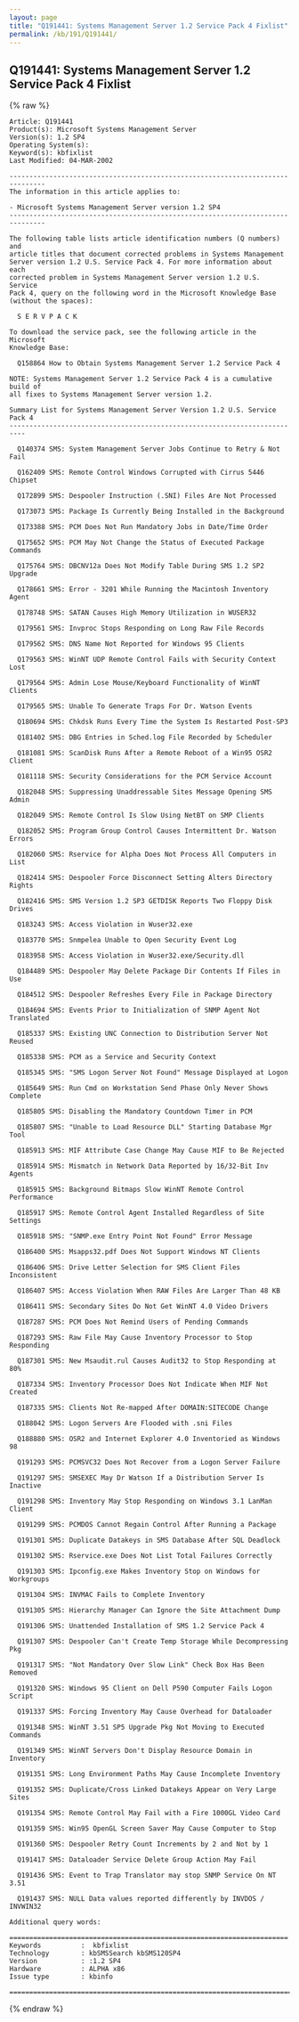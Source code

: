 ```yaml
---
layout: page
title: "Q191441: Systems Management Server 1.2 Service Pack 4 Fixlist"
permalink: /kb/191/Q191441/
---
```


## Q191441: Systems Management Server 1.2 Service Pack 4 Fixlist

{% raw %}

	Article: Q191441
	Product(s): Microsoft Systems Management Server
	Version(s): 1.2 SP4
	Operating System(s): 
	Keyword(s): kbfixlist
	Last Modified: 04-MAR-2002
	
	-------------------------------------------------------------------------------
	The information in this article applies to:
	
	- Microsoft Systems Management Server version 1.2 SP4 
	-------------------------------------------------------------------------------
	
	The following table lists article identification numbers (Q numbers) and
	article titles that document corrected problems in Systems Management
	Server version 1.2 U.S. Service Pack 4. For more information about each
	corrected problem in Systems Management Server version 1.2 U.S. Service
	Pack 4, query on the following word in the Microsoft Knowledge Base
	(without the spaces):
	
	  S E R V P A C K
	
	To download the service pack, see the following article in the Microsoft
	Knowledge Base:
	
	  Q158864 How to Obtain Systems Management Server 1.2 Service Pack 4
	
	NOTE: Systems Management Server 1.2 Service Pack 4 is a cumulative build of
	all fixes to Systems Management Server version 1.2.
	
	Summary List for Systems Management Server Version 1.2 U.S. Service Pack 4
	--------------------------------------------------------------------------
	
	  Q140374 SMS: System Management Server Jobs Continue to Retry & Not Fail
	
	  Q162409 SMS: Remote Control Windows Corrupted with Cirrus 5446 Chipset
	
	  Q172899 SMS: Despooler Instruction (.SNI) Files Are Not Processed
	
	  Q173073 SMS: Package Is Currently Being Installed in the Background
	
	  Q173388 SMS: PCM Does Not Run Mandatory Jobs in Date/Time Order
	
	  Q175652 SMS: PCM May Not Change the Status of Executed Package Commands
	
	  Q175764 SMS: DBCNV12a Does Not Modify Table During SMS 1.2 SP2 Upgrade
	
	  Q178661 SMS: Error - 3201 While Running the Macintosh Inventory Agent
	
	  Q178748 SMS: SATAN Causes High Memory Utilization in WUSER32
	
	  Q179561 SMS: Invproc Stops Responding on Long Raw File Records
	
	  Q179562 SMS: DNS Name Not Reported for Windows 95 Clients
	
	  Q179563 SMS: WinNT UDP Remote Control Fails with Security Context Lost
	
	  Q179564 SMS: Admin Lose Mouse/Keyboard Functionality of WinNT Clients
	
	  Q179565 SMS: Unable To Generate Traps For Dr. Watson Events
	
	  Q180694 SMS: Chkdsk Runs Every Time the System Is Restarted Post-SP3
	
	  Q181402 SMS: DBG Entries in Sched.log File Recorded by Scheduler
	
	  Q181081 SMS: ScanDisk Runs After a Remote Reboot of a Win95 OSR2 Client
	
	  Q181118 SMS: Security Considerations for the PCM Service Account
	
	  Q182048 SMS: Suppressing Unaddressable Sites Message Opening SMS Admin
	
	  Q182049 SMS: Remote Control Is Slow Using NetBT on SMP Clients
	
	  Q182052 SMS: Program Group Control Causes Intermittent Dr. Watson Errors
	
	  Q182060 SMS: Rservice for Alpha Does Not Process All Computers in List
	
	  Q182414 SMS: Despooler Force Disconnect Setting Alters Directory Rights
	
	  Q182416 SMS: SMS Version 1.2 SP3 GETDISK Reports Two Floppy Disk Drives
	
	  Q183243 SMS: Access Violation in Wuser32.exe
	
	  Q183770 SMS: Snmpelea Unable to Open Security Event Log
	
	  Q183958 SMS: Access Violation in Wuser32.exe/Security.dll
	
	  Q184489 SMS: Despooler May Delete Package Dir Contents If Files in Use
	
	  Q184512 SMS: Despooler Refreshes Every File in Package Directory
	
	  Q184694 SMS: Events Prior to Initialization of SNMP Agent Not Translated
	
	  Q185337 SMS: Existing UNC Connection to Distribution Server Not Reused
	
	  Q185338 SMS: PCM as a Service and Security Context
	
	  Q185345 SMS: "SMS Logon Server Not Found" Message Displayed at Logon
	
	  Q185649 SMS: Run Cmd on Workstation Send Phase Only Never Shows Complete
	
	  Q185805 SMS: Disabling the Mandatory Countdown Timer in PCM
	
	  Q185807 SMS: "Unable to Load Resource DLL" Starting Database Mgr Tool
	
	  Q185913 SMS: MIF Attribute Case Change May Cause MIF to Be Rejected
	
	  Q185914 SMS: Mismatch in Network Data Reported by 16/32-Bit Inv Agents
	
	  Q185915 SMS: Background Bitmaps Slow WinNT Remote Control Performance
	
	  Q185917 SMS: Remote Control Agent Installed Regardless of Site Settings
	
	  Q185918 SMS: "SNMP.exe Entry Point Not Found" Error Message
	
	  Q186400 SMS: Msapps32.pdf Does Not Support Windows NT Clients
	
	  Q186406 SMS: Drive Letter Selection for SMS Client Files Inconsistent
	
	  Q186407 SMS: Access Violation When RAW Files Are Larger Than 48 KB
	
	  Q186411 SMS: Secondary Sites Do Not Get WinNT 4.0 Video Drivers
	
	  Q187287 SMS: PCM Does Not Remind Users of Pending Commands
	
	  Q187293 SMS: Raw File May Cause Inventory Processor to Stop Responding
	
	  Q187301 SMS: New Msaudit.rul Causes Audit32 to Stop Responding at 80%
	
	  Q187334 SMS: Inventory Processor Does Not Indicate When MIF Not Created
	
	  Q187335 SMS: Clients Not Re-mapped After DOMAIN:SITECODE Change
	
	  Q188042 SMS: Logon Servers Are Flooded with .sni Files
	
	  Q188880 SMS: OSR2 and Internet Explorer 4.0 Inventoried as Windows 98
	
	  Q191293 SMS: PCMSVC32 Does Not Recover from a Logon Server Failure
	
	  Q191297 SMS: SMSEXEC May Dr Watson If a Distribution Server Is Inactive
	
	  Q191298 SMS: Inventory May Stop Responding on Windows 3.1 LanMan Client
	
	  Q191299 SMS: PCMDOS Cannot Regain Control After Running a Package
	
	  Q191301 SMS: Duplicate Datakeys in SMS Database After SQL Deadlock
	
	  Q191302 SMS: Rservice.exe Does Not List Total Failures Correctly
	
	  Q191303 SMS: Ipconfig.exe Makes Inventory Stop on Windows for Workgroups
	
	  Q191304 SMS: INVMAC Fails to Complete Inventory
	
	  Q191305 SMS: Hierarchy Manager Can Ignore the Site Attachment Dump
	
	  Q191306 SMS: Unattended Installation of SMS 1.2 Service Pack 4
	
	  Q191307 SMS: Despooler Can't Create Temp Storage While Decompressing Pkg
	
	  Q191317 SMS: "Not Mandatory Over Slow Link" Check Box Has Been Removed
	
	  Q191320 SMS: Windows 95 Client on Dell P590 Computer Fails Logon Script
	
	  Q191337 SMS: Forcing Inventory May Cause Overhead for Dataloader
	
	  Q191348 SMS: WinNT 3.51 SP5 Upgrade Pkg Not Moving to Executed Commands
	
	  Q191349 SMS: WinNT Servers Don't Display Resource Domain in Inventory
	
	  Q191351 SMS: Long Environment Paths May Cause Incomplete Inventory
	
	  Q191352 SMS: Duplicate/Cross Linked Datakeys Appear on Very Large Sites
	
	  Q191354 SMS: Remote Control May Fail with a Fire 1000GL Video Card
	
	  Q191359 SMS: Win95 OpenGL Screen Saver May Cause Computer to Stop
	
	  Q191360 SMS: Despooler Retry Count Increments by 2 and Not by 1
	
	  Q191417 SMS: Dataloader Service Delete Group Action May Fail
	
	  Q191436 SMS: Event to Trap Translator may stop SNMP Service On NT 3.51
	
	  Q191437 SMS: NULL Data values reported differently by INVDOS / INVWIN32
	
	Additional query words:
	
	======================================================================
	Keywords          :  kbfixlist
	Technology        : kbSMSSearch kbSMS120SP4
	Version           : :1.2 SP4
	Hardware          : ALPHA x86
	Issue type        : kbinfo
	
	=============================================================================
	

{% endraw %}
